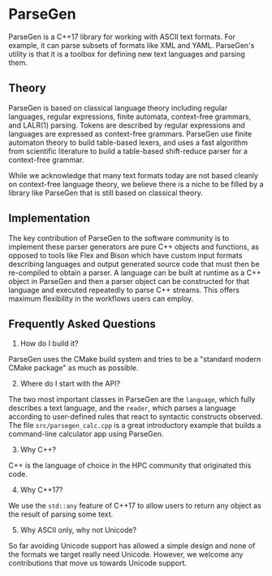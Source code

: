 ParseGen
========

ParseGen is a C++17 library for working with ASCII text formats.
For example, it can parse subsets of formats like XML and YAML.
ParseGen's utility is that it is a toolbox for defining new
text languages and parsing them.

Theory
------

ParseGen is based on classical language theory including
regular languages, regular expressions, finite automata,
context-free grammars, and LALR(1) parsing.
Tokens are described by regular expressions and
languages are expressed as context-free grammars.
ParseGen use finite automaton theory to build table-based
lexers, and uses a fast algorithm from scientific
literature to build a table-based shift-reduce parser
for a context-free grammar.

While we acknowledge that many text formats today are not
based cleanly on context-free language theory, we
believe there is a niche to be filled by a library
like ParseGen that is still based on classical theory.

Implementation
--------------

The key contribution of ParseGen to the software community
is to implement these parser generators are pure C++
objects and functions, as opposed to tools like Flex and Bison
which have custom input formats describing languages and
output generated source code that must then be re-compiled
to obtain a parser.
A language can be built at runtime as a C++ object in ParseGen
and then a parser object can be constructed for that language
and executed repeatedly to parse C++ streams.
This offers maximum flexibility in the workflows users
can employ.

Frequently Asked Questions
--------------------------
1. How do I build it?

ParseGen uses the CMake build system and
tries to be a "standard modern CMake package" as much as possible.

2. Where do I start with the API?

The two most important classes
in ParseGen are the `language`, which fully describes a text language,
and the `reader`, which parses a language according to user-defined
rules that react to syntactic constructs observed.
The file `src/parsegen_calc.cpp` is a great introductory example
that builds a command-line calculator app using ParseGen.

3. Why C++?

C++ is the language of choice in the HPC community
that originated this code.

4. Why C++17?

We use the `std::any` feature of C++17 to allow
users to return any object as the result of parsing some text.

5. Why ASCII only, why not Unicode?

So far avoiding Unicode support has allowed a simple design
and none of the formats we target really need Unicode.
However, we welcome any contributions that move us towards
Unicode support.
